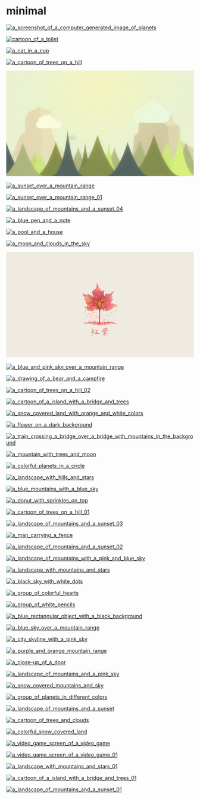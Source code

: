 # minimal

<a href="a_screenshot_of_a_computer_generated_image_of_planets.png"><img alt="a_screenshot_of_a_computer_generated_image_of_planets" src="a_screenshot_of_a_computer_generated_image_of_planets.png"></a>

<a href="cartoon_of_a_toilet.jpg"><img alt="cartoon_of_a_toilet" src="cartoon_of_a_toilet.jpg"></a>

<a href="a_cat_in_a_cup.png"><img alt="a_cat_in_a_cup" src="a_cat_in_a_cup.png"></a>

<a href="a_cartoon_of_trees_on_a_hill.png"><img alt="a_cartoon_of_trees_on_a_hill" src="a_cartoon_of_trees_on_a_hill.png"></a>

<a href="a_landscape_of_mountains_and_trees.jpg"><img alt="a_landscape_of_mountains_and_trees" src="a_landscape_of_mountains_and_trees.jpg"></a>

<a href="a_sunset_over_a_mountain_range.png"><img alt="a_sunset_over_a_mountain_range" src="a_sunset_over_a_mountain_range.png"></a>

<a href="a_sunset_over_a_mountain_range_01.png"><img alt="a_sunset_over_a_mountain_range_01" src="a_sunset_over_a_mountain_range_01.png"></a>

<a href="a_landscape_of_mountains_and_a_sunset_04.png"><img alt="a_landscape_of_mountains_and_a_sunset_04" src="a_landscape_of_mountains_and_a_sunset_04.png"></a>

<a href="a_blue_pen_and_a_note.jpg"><img alt="a_blue_pen_and_a_note" src="a_blue_pen_and_a_note.jpg"></a>

<a href="a_pool_and_a_house.jpg"><img alt="a_pool_and_a_house" src="a_pool_and_a_house.jpg"></a>

<a href="a_moon_and_clouds_in_the_sky.jpg"><img alt="a_moon_and_clouds_in_the_sky" src="a_moon_and_clouds_in_the_sky.jpg"></a>

<a href="a_tree_with_pink_leaves.jpg"><img alt="a_tree_with_pink_leaves" src="a_tree_with_pink_leaves.jpg"></a>

<a href="a_blue_and_pink_sky_over_a_mountain_range.png"><img alt="a_blue_and_pink_sky_over_a_mountain_range" src="a_blue_and_pink_sky_over_a_mountain_range.png"></a>

<a href="a_drawing_of_a_bear_and_a_campfire.png"><img alt="a_drawing_of_a_bear_and_a_campfire" src="a_drawing_of_a_bear_and_a_campfire.png"></a>

<a href="a_cartoon_of_trees_on_a_hill_02.png"><img alt="a_cartoon_of_trees_on_a_hill_02" src="a_cartoon_of_trees_on_a_hill_02.png"></a>

<a href="a_cartoon_of_a_island_with_a_bridge_and_trees.jpg"><img alt="a_cartoon_of_a_island_with_a_bridge_and_trees" src="a_cartoon_of_a_island_with_a_bridge_and_trees.jpg"></a>

<a href="a_snow_covered_land_with_orange_and_white_colors.png"><img alt="a_snow_covered_land_with_orange_and_white_colors" src="a_snow_covered_land_with_orange_and_white_colors.png"></a>

<a href="a_flower_on_a_dark_background.png"><img alt="a_flower_on_a_dark_background" src="a_flower_on_a_dark_background.png"></a>

<a href="a_train_crossing_a_bridge_over_a_bridge_with_mountains_in_the_background.png"><img alt="a_train_crossing_a_bridge_over_a_bridge_with_mountains_in_the_background" src="a_train_crossing_a_bridge_over_a_bridge_with_mountains_in_the_background.png"></a>

<a href="a_mountain_with_trees_and_moon.jpg"><img alt="a_mountain_with_trees_and_moon" src="a_mountain_with_trees_and_moon.jpg"></a>

<a href="a_colorful_planets_in_a_circle.jpg"><img alt="a_colorful_planets_in_a_circle" src="a_colorful_planets_in_a_circle.jpg"></a>

<a href="a_landscape_with_hills_and_stars.png"><img alt="a_landscape_with_hills_and_stars" src="a_landscape_with_hills_and_stars.png"></a>

<a href="a_blue_mountains_with_a_blue_sky.jpg"><img alt="a_blue_mountains_with_a_blue_sky" src="a_blue_mountains_with_a_blue_sky.jpg"></a>

<a href="a_donut_with_sprinkles_on_top.jpg"><img alt="a_donut_with_sprinkles_on_top" src="a_donut_with_sprinkles_on_top.jpg"></a>

<a href="a_cartoon_of_trees_on_a_hill_01.png"><img alt="a_cartoon_of_trees_on_a_hill_01" src="a_cartoon_of_trees_on_a_hill_01.png"></a>

<a href="a_landscape_of_mountains_and_a_sunset_03.png"><img alt="a_landscape_of_mountains_and_a_sunset_03" src="a_landscape_of_mountains_and_a_sunset_03.png"></a>

<a href="a_man_carrying_a_fence.jpg"><img alt="a_man_carrying_a_fence" src="a_man_carrying_a_fence.jpg"></a>

<a href="a_landscape_of_mountains_and_a_sunset_02.png"><img alt="a_landscape_of_mountains_and_a_sunset_02" src="a_landscape_of_mountains_and_a_sunset_02.png"></a>

<a href="a_landscape_of_mountains_with_a_pink_and_blue_sky.png"><img alt="a_landscape_of_mountains_with_a_pink_and_blue_sky" src="a_landscape_of_mountains_with_a_pink_and_blue_sky.png"></a>

<a href="a_landscape_with_mountains_and_stars.png"><img alt="a_landscape_with_mountains_and_stars" src="a_landscape_with_mountains_and_stars.png"></a>

<a href="a_black_sky_with_white_dots.jpg"><img alt="a_black_sky_with_white_dots" src="a_black_sky_with_white_dots.jpg"></a>

<a href="a_group_of_colorful_hearts.png"><img alt="a_group_of_colorful_hearts" src="a_group_of_colorful_hearts.png"></a>

<a href="a_group_of_white_pencils.png"><img alt="a_group_of_white_pencils" src="a_group_of_white_pencils.png"></a>

<a href="a_blue_rectangular_object_with_a_black_background.jpg"><img alt="a_blue_rectangular_object_with_a_black_background" src="a_blue_rectangular_object_with_a_black_background.jpg"></a>

<a href="a_blue_sky_over_a_mountain_range.png"><img alt="a_blue_sky_over_a_mountain_range" src="a_blue_sky_over_a_mountain_range.png"></a>

<a href="a_city_skyline_with_a_pink_sky.png"><img alt="a_city_skyline_with_a_pink_sky" src="a_city_skyline_with_a_pink_sky.png"></a>

<a href="a_purple_and_orange_mountain_range.png"><img alt="a_purple_and_orange_mountain_range" src="a_purple_and_orange_mountain_range.png"></a>

<a href="a_close-up_of_a_door.jpg"><img alt="a_close-up_of_a_door" src="a_close-up_of_a_door.jpg"></a>

<a href="a_landscape_of_mountains_and_a_pink_sky.png"><img alt="a_landscape_of_mountains_and_a_pink_sky" src="a_landscape_of_mountains_and_a_pink_sky.png"></a>

<a href="a_snow_covered_mountains_and_sky.png"><img alt="a_snow_covered_mountains_and_sky" src="a_snow_covered_mountains_and_sky.png"></a>

<a href="a_group_of_planets_in_different_colors.png"><img alt="a_group_of_planets_in_different_colors" src="a_group_of_planets_in_different_colors.png"></a>

<a href="a_landscape_of_mountains_and_a_sunset.png"><img alt="a_landscape_of_mountains_and_a_sunset" src="a_landscape_of_mountains_and_a_sunset.png"></a>

<a href="a_cartoon_of_trees_and_clouds.png"><img alt="a_cartoon_of_trees_and_clouds" src="a_cartoon_of_trees_and_clouds.png"></a>

<a href="a_colorful_snow_covered_land.png"><img alt="a_colorful_snow_covered_land" src="a_colorful_snow_covered_land.png"></a>

<a href="a_video_game_screen_of_a_video_game.jpg"><img alt="a_video_game_screen_of_a_video_game" src="a_video_game_screen_of_a_video_game.jpg"></a>

<a href="a_video_game_screen_of_a_video_game_01.jpg"><img alt="a_video_game_screen_of_a_video_game_01" src="a_video_game_screen_of_a_video_game_01.jpg"></a>

<a href="a_landscape_with_mountains_and_stars_01.png"><img alt="a_landscape_with_mountains_and_stars_01" src="a_landscape_with_mountains_and_stars_01.png"></a>

<a href="a_cartoon_of_a_island_with_a_bridge_and_trees_01.jpg"><img alt="a_cartoon_of_a_island_with_a_bridge_and_trees_01" src="a_cartoon_of_a_island_with_a_bridge_and_trees_01.jpg"></a>

<a href="a_landscape_of_mountains_and_a_sunset_01.png"><img alt="a_landscape_of_mountains_and_a_sunset_01" src="a_landscape_of_mountains_and_a_sunset_01.png"></a>

